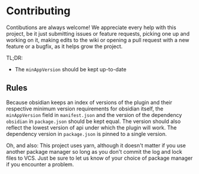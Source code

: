 # Contributing

Contibutions are always welcome! We appreciate every help with this project, be it just submitting issues or feature requests, picking one up and working on it, making edits to the wiki or opening a pull request with a new feature or a bugfix, as it helps grow the project.

TL;DR:

-   The `minAppVersion` should be kept up-to-date

## Rules

Because obsidian keeps an index of versions of the plugin and their respective minimum version requirements for obsidian itself, the `minAppVersion` field in `manifest.json` and the version of the dependency `obsidian` in `package.json` should be kept equal. The version should also reflect the lowest version of api under which the plugin will work. The dependency version in `package.json` is pinned to a single version.

Oh, and also: This project uses yarn, although it doesn't matter if you use another package manager so long as you don't commit the log and lock files to VCS. Just be sure to let us know of your choice of package manager if you encounter a problem.
